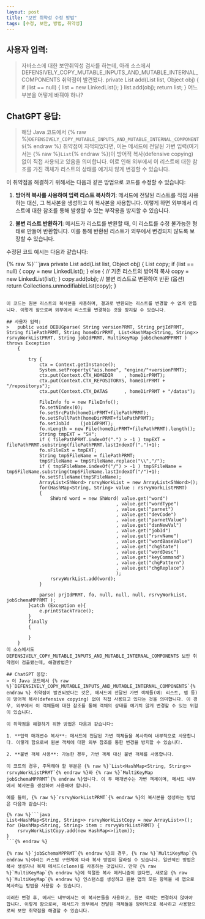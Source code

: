 ```yaml
---
layout: post
title: "보안 취약성 수정 방법"
tags: [수정, 보안, 방법, 취약성]
---
```


## 사용자 입력:
> 자바소스에 대한 보안취약성 검사를 하는데, 아래 소스에서 DEFENSIVELY_COPY_MUTABLE_INPUTS_AND_MUTABLE_INTERNAL_COMPONENTS  취약점이 발견됐다.      private List add(List list, Object obj) {
        if (list == null) {
                list = new LinkedList();
        }
        list.add(obj);
        return list;
    } 어느 부분을 어떻게 바꿔야 하나?

## ChatGPT 응답:
> 해당 Java 코드에서 {% raw %}`DEFENSIVELY_COPY_MUTABLE_INPUTS_AND_MUTABLE_INTERNAL_COMPONENTS`{% endraw %} 취약점이 지적되었다면, 이는 메서드에 전달된 가변 입력(여기서는 {% raw %}`List`{% endraw %})이 방어적 복사(defensive copying) 없이 직접 사용되고 있음을 의미합니다. 이로 인해 외부에서 이 리스트에 대한 참조를 가진 객체가 리스트의 상태를 예기치 않게 변경할 수 있습니다.

이 취약점을 해결하기 위해서는 다음과 같은 방법으로 코드를 수정할 수 있습니다:

1. **방어적 복사를 사용하여 입력 리스트 복사하기**: 메서드에 전달된 리스트를 직접 사용하는 대신, 그 복사본을 생성하고 이 복사본을 사용합니다. 이렇게 하면 외부에서 리스트에 대한 참조를 통해 발생할 수 있는 부작용을 방지할 수 있습니다.

2. **불변 리스트 반환하기**: 메서드가 리스트를 반환할 때, 이 리스트를 수정 불가능한 형태로 만들어 반환합니다. 이를 통해 반환된 리스트가 외부에서 변경되지 않도록 보장할 수 있습니다.

수정된 코드 예시는 다음과 같습니다:

{% raw %}```java
private List add(List list, Object obj) {
    List copy;
    if (list == null) {
        copy = new LinkedList();
    } else {
        // 기존 리스트의 방어적 복사
        copy = new LinkedList(list);
    }
    copy.add(obj);
    // 불변 리스트로 변환하여 반환 (옵션)
    return Collections.unmodifiableList(copy);
}
```{% endraw %}

이 코드는 원본 리스트의 복사본을 사용하며, 결과로 반환되는 리스트를 변경할 수 없게 만듭니다. 이렇게 함으로써 외부에서 리스트를 변경하는 것을 방지할 수 있습니다.

## 사용자 입력:
> 	public void DEBUGparse( String versionPRMT, String prjIdPRMT, String filePathPRMT, String homeDirPRMT, List<HashMap<String, String>> rsrvyWorkListPRMT, String jobIdPRMT, MultiKeyMap jobSchemaMPPRMT ) throws Exception
	{

		try {
    		ctx = Context.getInstance();
    		System.setProperty("ais.home", "engine/"+versionPRMT);
    		ctx.put(Context.CTX_HOMEDIR    , homeDirPRMT);
    		ctx.put(Context.CTX_REPOSITORYS, homeDirPRMT + "/repositorys");		
    		ctx.put(Context.CTX_DATAS      , homeDirPRMT + "/datas");			

	    	FileInfo fo = new FileInfo();
	    	fo.setNIndex(0);
	    	fo.setSrcPath(homeDirPRMT+filePathPRMT);
	    	fo.setSFullPath(homeDirPRMT+filePathPRMT);	
	    	fo.setJobId    (jobIdPRMT);					
	    	fo.nLength = new File(homeDirPRMT+filePathPRMT).length();
	    	String tmpEXT = "SH";
	    	if ( filePathPRMT.indexOf(".") > -1 ) tmpEXT = filePathPRMT.substring(filePathPRMT.lastIndexOf(".")+1);
	    	fo.sFileExt = tmpEXT;
	    	String tmpSFileName = filePathPRMT;
	    	tmpSFileName = tmpSFileName.replace("\\","/");
	    	if ( tmpSFileName.indexOf("/") > -1 ) tmpSFileName = tmpSFileName.substring(tmpSFileName.lastIndexOf("/")+1);
	    	fo.setSFileName(tmpSFileName);
	    	ArrayList<ShWord> rsrvyWorkList = new ArrayList<ShWord>();
	    	for(HashMap<String, String> value : rsrvyWorkListPRMT)
	    	{
	    		ShWord word = new ShWord( value.get("word")                     
	    				                , value.get("wordType")                 
	    				                , value.get("parnet")                   
	    				                , value.get("devCode")                  
	    				                , value.get("parnetValue")              
	    				                , value.get("dsnNewVal")                
	    							    , value.get("jobId")                    
	    							    , value.get("rsrvName")                 
	    							    , value.get("wordBaseValue")            
	    							    , value.get("chgState")                 
	    							    , value.get("wordDesc")                 
	    							    , value.get("keyCommand")               
	    							    , value.get("chgPattern")               
	    							    , value.get("chgReplace")               
	    				                );
	    		rsrvyWorkList.add(word);
	    	}
	    	
	    	parse( prjIdPRMT, fo, null, null, null, rsrvyWorkList, jobSchemaMPPRMT );		
		}catch (Exception e){
			e.printStackTrace();
		}
		finally
		{

		}
	}
이 소스에서도 DEFENSIVELY_COPY_MUTABLE_INPUTS_AND_MUTABLE_INTERNAL_COMPONENTS 보안 취약점이 검출됐는데, 해결방법은?

## ChatGPT 응답:
> 이 Java 코드에서 {% raw %}`DEFENSIVELY_COPY_MUTABLE_INPUTS_AND_MUTABLE_INTERNAL_COMPONENTS`{% endraw %} 취약점이 발견되었다는 것은, 메서드에 전달된 가변 객체들(예: 리스트, 맵 등)이 방어적 복사(defensive copying) 없이 직접 사용되고 있다는 것을 의미합니다. 이 경우, 외부에서 이 객체들에 대한 참조를 통해 객체의 상태를 예기치 않게 변경할 수 있는 위험이 있습니다.

이 취약점을 해결하기 위한 방법은 다음과 같습니다:

1. **입력 매개변수 복사**: 메서드에 전달된 가변 객체들을 복사하여 내부적으로 사용합니다. 이렇게 함으로써 원본 객체에 대한 외부 참조를 통한 변경을 방지할 수 있습니다.

2. **불변 객체 사용**: 가능한 경우, 가변 객체 대신 불변 객체를 사용합니다.

이 코드의 경우, 주목해야 할 부분은 {% raw %}`List<HashMap<String, String>> rsrvyWorkListPRMT`{% endraw %}와 {% raw %}`MultiKeyMap jobSchemaMPPRMT`{% endraw %}입니다. 이 두 매개변수는 가변 객체이며, 메서드 내부에서 복사본을 생성하여 사용해야 합니다.

예를 들어, {% raw %}`rsrvyWorkListPRMT`{% endraw %}의 복사본을 생성하는 방법은 다음과 같습니다:

{% raw %}```java
List<HashMap<String, String>> rsrvyWorkListCopy = new ArrayList<>();
for (HashMap<String, String> item : rsrvyWorkListPRMT) {
    rsrvyWorkListCopy.add(new HashMap<>(item));
}
```{% endraw %}

{% raw %}`jobSchemaMPPRMT`{% endraw %}의 경우, {% raw %}`MultiKeyMap`{% endraw %}이라는 커스텀 구현체에 따라 복사 방법이 달라질 수 있습니다. 일반적인 방법은 복사 생성자나 복제 메서드(clone)를 사용하는 것입니다. 만약 {% raw %}`MultiKeyMap`{% endraw %}에 적절한 복사 메커니즘이 없다면, 새로운 {% raw %}`MultiKeyMap`{% endraw %} 인스턴스를 생성하고 원본 맵의 모든 항목을 새 맵으로 복사하는 방법을 사용할 수 있습니다.

이러한 변경 후, 메서드 내부에서는 이 복사본들을 사용하고, 원본 객체는 변경하지 않아야 합니다. 이렇게 함으로써, 메서드가 외부에서 전달된 객체들을 방어적으로 복사하고 사용함으로써 보안 취약점을 해결할 수 있습니다.


